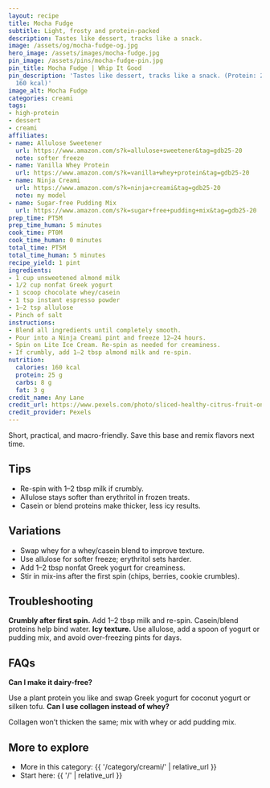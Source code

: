 ```yaml
---
layout: recipe
title: Mocha Fudge
subtitle: Light, frosty and protein-packed
description: Tastes like dessert, tracks like a snack.
image: /assets/og/mocha-fudge-og.jpg
hero_image: /assets/images/mocha-fudge.jpg
pin_image: /assets/pins/mocha-fudge-pin.jpg
pin_title: Mocha Fudge | Whip It Good
pin_description: 'Tastes like dessert, tracks like a snack. (Protein: 25 g, Calories:
  160 kcal)'
image_alt: Mocha Fudge
categories: creami
tags:
- high-protein
- dessert
- creami
affiliates:
- name: Allulose Sweetener
  url: https://www.amazon.com/s?k=allulose+sweetener&tag=gdb25-20
  note: softer freeze
- name: Vanilla Whey Protein
  url: https://www.amazon.com/s?k=vanilla+whey+protein&tag=gdb25-20
- name: Ninja Creami
  url: https://www.amazon.com/s?k=ninja+creami&tag=gdb25-20
  note: my model
- name: Sugar-free Pudding Mix
  url: https://www.amazon.com/s?k=sugar+free+pudding+mix&tag=gdb25-20
prep_time: PT5M
prep_time_human: 5 minutes
cook_time: PT0M
cook_time_human: 0 minutes
total_time: PT5M
total_time_human: 5 minutes
recipe_yield: 1 pint
ingredients:
- 1 cup unsweetened almond milk
- 1/2 cup nonfat Greek yogurt
- 1 scoop chocolate whey/casein
- 1 tsp instant espresso powder
- 1–2 tsp allulose
- Pinch of salt
instructions:
- Blend all ingredients until completely smooth.
- Pour into a Ninja Creami pint and freeze 12–24 hours.
- Spin on Lite Ice Cream. Re-spin as needed for creaminess.
- If crumbly, add 1–2 tbsp almond milk and re-spin.
nutrition:
  calories: 160 kcal
  protein: 25 g
  carbs: 8 g
  fat: 3 g
credit_name: Any Lane
credit_url: https://www.pexels.com/photo/sliced-healthy-citrus-fruit-on-ice-5945627/
credit_provider: Pexels
---
```

Short, practical, and macro-friendly. Save this base and remix flavors next time.

## Tips
- Re-spin with 1–2 tbsp milk if crumbly.
- Allulose stays softer than erythritol in frozen treats.
- Casein or blend proteins make thicker, less icy results.

## Variations
- Swap whey for a whey/casein blend to improve texture.
- Use allulose for softer freeze; erythritol sets harder.
- Add 1–2 tbsp nonfat Greek yogurt for creaminess.
- Stir in mix-ins after the first spin (chips, berries, cookie crumbles).

## Troubleshooting
**Crumbly after first spin.** Add 1–2 tbsp milk and re-spin. Casein/blend proteins help bind water.
**Icy texture.** Use allulose, add a spoon of yogurt or pudding mix, and avoid over-freezing pints for days.

## FAQs
**Can I make it dairy-free?**

Use a plant protein you like and swap Greek yogurt for coconut yogurt or silken tofu.
**Can I use collagen instead of whey?**

Collagen won’t thicken the same; mix with whey or add pudding mix.

## More to explore
- More in this category: {{ '/category/creami/' | relative_url }}
- Start here: {{ '/' | relative_url }}
